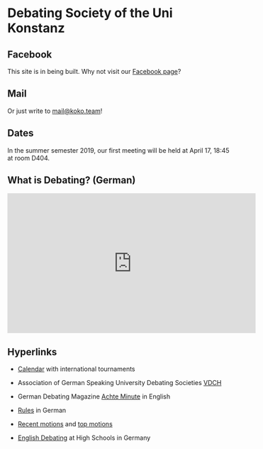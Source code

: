 # Debating Society of the Uni Konstanz

## Facebook

This site is in being built. Why not visit our [Facebook page](https://www.facebook.com/KonstanzerKontroverse/)?

## Mail

Or just write to [mail@koko.team](mailto:mail@koko.team)!

## Dates

In the summer semester 2019, our first meeting will be held at April 17, 18:45 at room D404.

## What is Debating? (German)

<iframe width="560" height="315" src="https://www.youtube-nocookie.com/embed/PT7QbzLYGBg" frameborder="0" allow="accelerometer; autoplay; encrypted-media; gyroscope; picture-in-picture" allowfullscreen></iframe>

## Hyperlinks

* [Calendar](http://www.achteminute.de/en/events/international/) with international tournaments

* Association of German Speaking University Debating Societies [VDCH](http://www.vdch.de/en)

* German Debating Magazine [Achte Minute](http://www.achteminute.de/en/) in English

* [Rules](https://www.streitkultur.net/debatte/#regeln) in German

* [Recent motions](http://hellomotions.com/) and [top motions](http://archive.idebate.org/view/top_100_debates)

* [English Debating](http://schoolsdebate.de/) at High Schools in Germany
